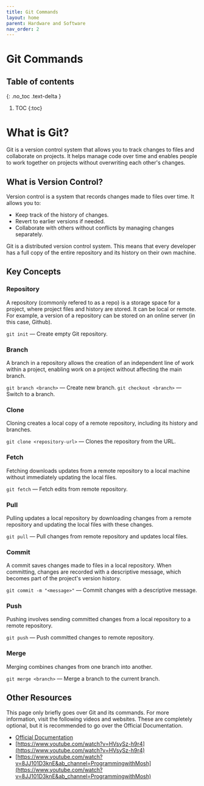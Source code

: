 ```yaml
---
title: Git Commands
layout: home
parent: Hardware and Software
nav_order: 2
---
```


# Git Commands

## Table of contents
{: .no_toc .text-delta }

1. TOC
{:toc}

# What is Git?

Git is a version control system that allows you to track changes to files and collaborate on projects. It helps manage code over time and enables people to work together on projects without overwriting each other's changes. 

## What is Version Control?

Version control is a system that records changes made to files over time. It allows you to:
* Keep track of the history of changes.
* Revert to earlier versions if needed.
* Collaborate with others without conflicts by managing changes separately.

Git is a distributed version control system. This means that every developer has a full copy of the entire repository and its history on their own machine.

## Key Concepts

### Repository
A repository (commonly refered to as a repo) is a storage space for a project, where project files and history are stored. It can be local or remote. For example, a version of a repository can be stored on an online server (in this case, Github). 

`git init` — Create empty Git repository.

### Branch
A branch in a repository allows the creation of an independent line of work within a project, enabling work on a project without affecting the main branch.

`git branch <branch>` — Create new branch.
`git checkout <branch>` — Switch to a branch.

### Clone
Cloning creates a local copy of a remote repository, including its history and branches.

`git clone <repository-url>` — Clones the repository from the URL.

### Fetch
Fetching downloads updates from a remote repository to a local machine without immediately updating the local files. 

`git fetch` — Fetch edits from remote repository.

### Pull
Pulling updates a local repository by downloading changes from a remote repository and updating the local files with these changes.

`git pull` — Pull changes from remote repository and updates local files.

### Commit
A commit saves changes made to files in a local repository. When committing, changes are recorded with a descriptive message, which becomes part of the project's version history.

`git commit -m "<message>"` — Commit changes with a descriptive message.

### Push
Pushing involves sending committed changes from a local repository to a remote repository.

`git push` — Push committed changes to remote repository.

### Merge
Merging combines changes from one branch into another.

`git merge <branch>` — Merge a branch to the current branch.

## Other Resources

This page only briefly goes over Git and its commands. For more information, visit the following videos and websites. These are completely optional, but it is recommended to go over the Official Documentation.

* [Official Documentation](https://git-scm.com/doc) 
* [https://www.youtube.com/watch?v=HVsySz-h9r4](https://www.youtube.com/watch?v=HVsySz-h9r4)
* [https://www.youtube.com/watch?v=8JJ101D3knE&ab_channel=ProgrammingwithMosh](https://www.youtube.com/watch?v=8JJ101D3knE&ab_channel=ProgrammingwithMosh)